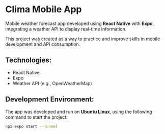 # Clima Mobile App

Mobile weather forecast app developed using **React Native** with **Expo**, integrating a weather API to display real-time information.

This project was created as a way to practice and improve skills in mobile development and API consumption.

## **Technologies:**
- React Native  
- Expo  
- Weather API (e.g., OpenWeatherMap)

## **Development Environment:**
The app was developed and run on **Ubuntu Linux**, using the following command to start the project:

```bash
npx expo start --tunnel
